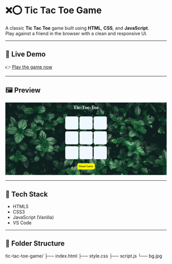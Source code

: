 # ❌⭕ Tic Tac Toe Game

A classic **Tic Tac Toe** game built using **HTML**, **CSS**, and **JavaScript**.  
Play against a friend in the browser with a clean and responsive UI.

---

## 🔗 Live Demo

👉 [Play the game now]([https://hemanth-361.github.io/tic-tac-toe-game/](https://hemanth-361.github.io/tic-tac-toe-game/))

---

## 🖼️ Preview

![Tic Tac Toe Screenshot](Screenshot.png) <!-- Replace or rename with your actual screenshot -->

---

## 🧰 Tech Stack

- HTML5
- CSS3
- JavaScript (Vanilla)
- VS Code

---

## 📁 Folder Structure

tic-tac-toe-game/
├── index.html
├── style.css
├── script.js
└── bg.jpg


